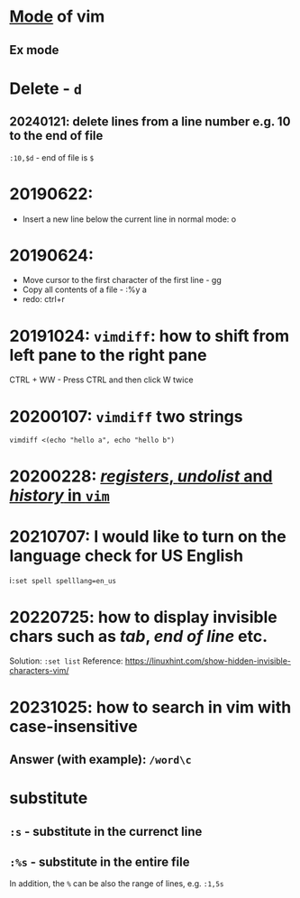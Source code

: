 # [Mode](https://en.wikibooks.org/wiki/Learning_the_vi_Editor/Vim/Modes) of vim
## Ex mode




# Delete - `d`
## 20240121: delete lines from a line number e.g. 10 to the end of file 
`:10,$d` - end of file is `$`

# 20190622: 
* Insert a new line below the current line in normal mode: o

# 20190624:
* Move cursor to the first character of the first line - gg
* Copy all contents of a file - :%y a
* redo: ctrl+r

# 20191024: `vimdiff`: how to shift from left pane to the right pane
CTRL + WW - Press CTRL and then click W twice

# 20200107: `vimdiff` two strings
`vimdiff <(echo "hello a", echo "hello b")`

# 20200228: [*registers*, *undolist* and *history* in `vim`](https://stackoverflow.com/questions/60431864/how-to-display-the-content-of-the-cache-in-vim/60432156#60432156)

# 20210707: I would like to turn on the language check for US English
i`:set spell spelllang=en_us`

# 20220725: how to display invisible chars such as *tab*, *end of line* etc.
Solution: `:set list`
Reference: https://linuxhint.com/show-hidden-invisible-characters-vim/

# 20231025: how to search in vim with case-insensitive
## Answer (with example): `/word\c`

# substitute
## `:s` - substitute in the currenct line
## `:%s` - substitute in the entire file
In addition, the `%` can be also the range of lines, e.g. `:1,5s` 
